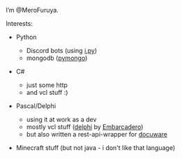 I’m @MeroFuruya. 

Interests:
- Python
  - Discord bots (using [i.py](https://github.com/interactions-py))
  - mongodb ([pymongo](https://github.com/mongodb/mongo-python-driver))
- C#
  - just some http
  - and vcl stuff :)

- Pascal/Delphi
  - using it at work as a dev
  - mostly vcl stuff ([delphi](https://www.embarcadero.com/de/products/delphi) by [Embarcadero](https://github.com/Embarcadero))
  - but also written a rest-api-wrapper for [docuware](http://docuware.com)

- Minecraft stuff (but not java - i don't like that language)


<!---
MeroFuruya/MeroFuruya is a ✨ special ✨ repository because its `README.md` (this file) appears on your GitHub profile.
You can click the Preview link to take a look at your changes.
--->
